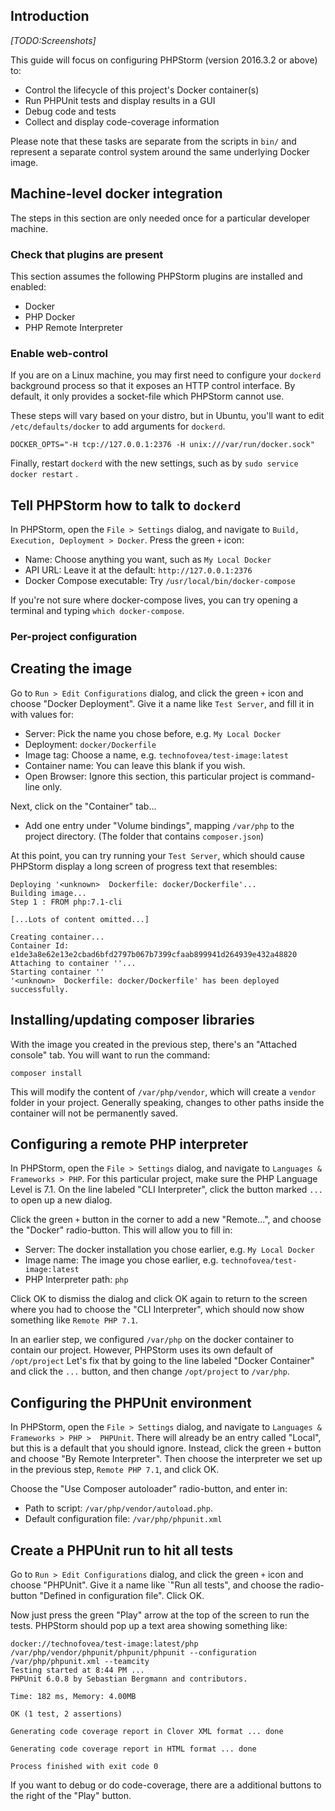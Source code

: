 ## Introduction

*[TODO:Screenshots]*

This guide will focus on configuring PHPStorm (version 2016.3.2 or above) to:

* Control the lifecycle of this project's Docker container(s)
* Run PHPUnit tests and display results in a GUI
* Debug code and tests
* Collect and display code-coverage information
 
Please note that these tasks are separate from the scripts in `bin/` and represent a separate control system around the same underlying Docker image.

## Machine-level docker integration

The steps in this section are only needed once for a particular developer machine.

### Check that plugins are present

This section assumes the following PHPStorm plugins are installed and enabled:

* Docker
* PHP Docker
* PHP Remote Interpreter

### Enable web-control 

If you are on a Linux machine, you may first need to configure your `dockerd` background process so that it exposes an HTTP control interface. By default, it only provides a socket-file which PHPStorm cannot use.
 
These steps will vary based on your distro, but in Ubuntu, you'll want to edit `/etc/defaults/docker` to add arguments for `dockerd`.
    
    DOCKER_OPTS="-H tcp://127.0.0.1:2376 -H unix:///var/run/docker.sock"
    
Finally, restart `dockerd` with the new settings, such as by `sudo service docker restart` .    

## Tell PHPStorm how to talk to `dockerd`


In PHPStorm, open the `File > Settings` dialog, and navigate to `Build, Execution, Deployment > Docker`. Press the green `+` icon:

* Name: Choose anything you want, such as `My Local Docker`
* API URL: Leave it at the default: `http://127.0.0.1:2376`
* Docker Compose executable: Try `/usr/local/bin/docker-compose`

If you're not sure where docker-compose lives, you can try opening a terminal and typing `which docker-compose`. 


### Per-project configuration

## Creating the image

Go to `Run > Edit Configurations` dialog, and click the green `+` icon and choose "Docker Deployment". Give it a name like `Test Server`, and fill it in with values for:

* Server: Pick the name you chose before, e.g. `My Local Docker`
* Deployment: `docker/Dockerfile`
* Image tag: Choose a name, e.g. `technofovea/test-image:latest`
* Container name: You can leave this blank if you wish.
* Open Browser: Ignore this section, this particular project is command-line only.

Next, click on the "Container" tab...

* Add one entry under "Volume bindings", mapping `/var/php` to the project directory. (The folder that contains `composer.json`)
 
At this point, you can try running your `Test Server`, which should cause PHPStorm display a long screen of progress text that resembles:

    Deploying '<unknown>  Dockerfile: docker/Dockerfile'...
    Building image...
    Step 1 : FROM php:7.1-cli
    
    [...Lots of content omitted...]
    
    Creating container...
    Container Id: e1de3a8e62e13e2cbad6bfd2797b067b7399cfaab899941d264939e432a48820
    Attaching to container ''...
    Starting container ''
    '<unknown>  Dockerfile: docker/Dockerfile' has been deployed successfully.


## Installing/updating composer libraries

With the image you created in the previous step, there's an "Attached console" tab. You will want to run the command:

`composer install`

This will modify the content of `/var/php/vendor`, which will create a `vendor` folder in your project. Generally speaking, changes to other paths inside the container will not be permanently saved.

## Configuring a remote PHP interpreter

In PHPStorm, open the `File > Settings` dialog, and navigate to `Languages & Frameworks > PHP`. For this particular project, make sure the PHP Language Level is 7.1. On the line labeled "CLI Interpreter", click the  button marked `...` to open up a new dialog. 

Click the green `+` button in the corner to add a new "Remote...", and choose the "Docker" radio-button. This will allow you to fill in:

* Server: The docker installation you chose earlier, e.g. `My Local Docker`
* Image name: The image you chose earlier, e.g. `technofovea/test-image:latest`
* PHP Interpreter path: `php`

Click OK to dismiss the dialog and click OK again to return to the screen where you had to choose the "CLI Interpreter", which should now show something like `Remote PHP 7.1`. 

In an earlier step, we configured `/var/php` on the docker container to contain our project. However, PHPStorm uses its own default of `/opt/project` Let's fix that by going to the line labeled "Docker Container" and click the `...` button, and then change `/opt/project` to `/var/php`.

## Configuring the PHPUnit environment  

 
In PHPStorm, open the `File > Settings` dialog, and navigate to `Languages & Frameworks > PHP >  PHPUnit`. There will already be an entry called "Local", but this is a default that you should ignore. Instead, click the green `+` button and choose "By Remote Interpreter". Then choose the interpreter we set up in the previous step, `Remote PHP 7.1`, and click OK.

Choose the "Use Composer autoloader" radio-button, and enter in:

* Path to script: `/var/php/vendor/autoload.php`.
* Default configuration file:  `/var/php/phpunit.xml`

## Create a PHPUnit run to hit all tests

Go to `Run > Edit Configurations` dialog, and click the green `+` icon and choose "PHPUnit". Give it a name like `"Run all tests", and choose the radio-button "Defined in configuration file". Click OK.

Now just press the green "Play" arrow at the top of the screen to run the tests. PHPStorm should pop up a text area showing something like: 


    docker://technofovea/test-image:latest/php /var/php/vendor/phpunit/phpunit/phpunit --configuration /var/php/phpunit.xml --teamcity
    Testing started at 8:44 PM ...
    PHPUnit 6.0.8 by Sebastian Bergmann and contributors.        
    
    Time: 182 ms, Memory: 4.00MB
    
    OK (1 test, 2 assertions)
    
    Generating code coverage report in Clover XML format ... done
    
    Generating code coverage report in HTML format ... done
    
    Process finished with exit code 0
  
If you want to debug or do code-coverage, there are a additional buttons to the right of the "Play" button. 